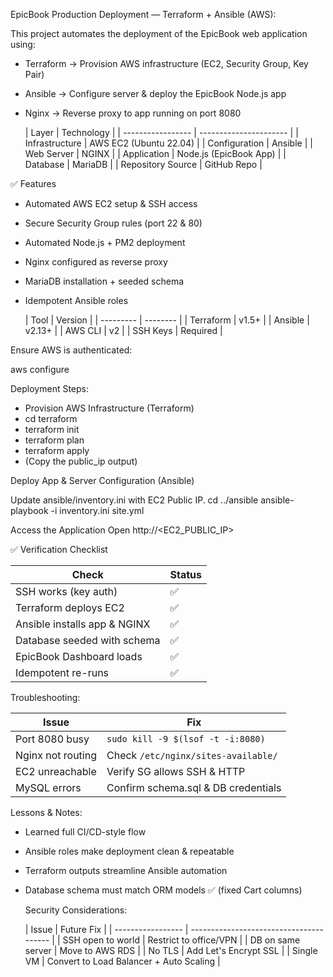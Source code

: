 

EpicBook Production Deployment — Terraform + Ansible (AWS):



This project automates the deployment of the EpicBook web application using:

- Terraform → Provision AWS infrastructure (EC2, Security Group, Key Pair)

- Ansible → Configure server & deploy the EpicBook Node.js app

- Nginx → Reverse proxy to app running on port 8080

  | Layer             | Technology             |
| ----------------- | ---------------------- |
| Infrastructure    | AWS EC2 (Ubuntu 22.04) |
| Configuration     | Ansible                |
| Web Server        | NGINX                  |
| Application       | Node.js (EpicBook App) |
| Database          | MariaDB                |
| Repository Source | GitHub Repo            |

✅ Features

- Automated AWS EC2 setup & SSH access

- Secure Security Group rules (port 22 & 80)

- Automated Node.js + PM2 deployment

- Nginx configured as reverse proxy

- MariaDB installation + seeded schema

- Idempotent Ansible roles

  | Tool      | Version  |
| --------- | -------- |
| Terraform | v1.5+    |
| Ansible   | v2.13+   |
| AWS CLI   | v2       |
| SSH Keys  | Required |

Ensure AWS is authenticated:

aws configure

Deployment Steps:
- Provision AWS Infrastructure (Terraform)
- cd terraform
- terraform init
- terraform plan
- terraform apply
- (Copy the public_ip output)

Deploy App & Server Configuration (Ansible)

Update ansible/inventory.ini with EC2 Public IP.
cd ../ansible
ansible-playbook -i inventory.ini site.yml

Access the Application
Open 
http://<EC2_PUBLIC_IP>

✅ Verification Checklist


| Check                        | Status |
| ---------------------------- | ------ |
| SSH works (key auth)         | ✅      |
| Terraform deploys EC2        | ✅      |
| Ansible installs app & NGINX | ✅      |
| Database seeded with schema  | ✅      |
| EpicBook Dashboard loads     | ✅      |
| Idempotent re-runs           | ✅      |


Troubleshooting:


| Issue             | Fix                                 |
| ----------------- | ----------------------------------- |
| Port 8080 busy    | `sudo kill -9 $(lsof -t -i:8080)`   |
| Nginx not routing | Check `/etc/nginx/sites-available/` |
| EC2 unreachable   | Verify SG allows SSH & HTTP         |
| MySQL errors      | Confirm schema.sql & DB credentials |

Lessons & Notes:

- Learned full CI/CD-style flow

- Ansible roles make deployment clean & repeatable

- Terraform outputs streamline Ansible automation

- Database schema must match ORM models ✅ (fixed Cart columns)
  

  Security Considerations:
  
  | Issue             | Future Fix                              |
| ----------------- | --------------------------------------- |
| SSH open to world | Restrict to office/VPN                  |
| DB on same server | Move to AWS RDS                         |
| No TLS            | Add Let's Encrypt SSL                   |
| Single VM         | Convert to Load Balancer + Auto Scaling |


  





